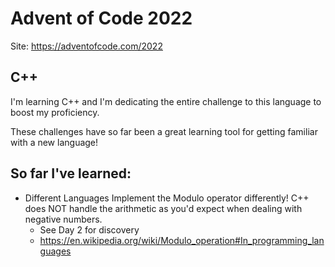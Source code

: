 # Advent of Code 2022

Site: https://adventofcode.com/2022

## C++

I'm learning C++ and I'm dedicating the entire challenge to this language to boost my proficiency.

These challenges have so far been a great learning tool for getting familiar with a new language!

## So far I've learned:

- Different Languages Implement the Modulo operator differently! C++ does NOT handle the arithmetic as you'd expect when dealing with negative numbers.
  - See Day 2 for discovery
  - https://en.wikipedia.org/wiki/Modulo_operation#In_programming_languages
